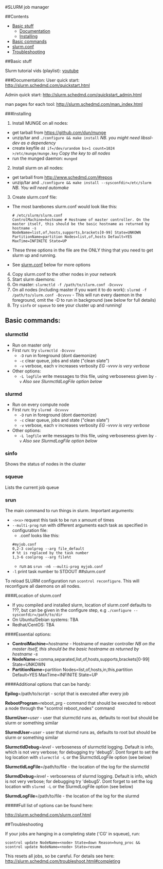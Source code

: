 #SLURM job manager

##Contents
- [Basic stuff](#basic-stuff)
  - [Documentation](#documentation)
  - [Installing](#installing)
- [Basic commands](#basic-commands)
- [slurm.conf](slurmconf)
- [Troubleshooting](troubleshooting)

##Basic stuff

Slurm tutorial vids (playlist): [youtube](https://www.youtube.com/watch?v=NH_Fb7X6Db0&list=PLZfwi0jHMBxB-Bd0u1lTT5r0C3RHUPLj-)

###Documentation:
User quick start: http://slurm.schedmd.com/quickstart.html

Admin quick start: http://slurm.schedmd.com/quickstart_admin.html

man pages for each tool: http://slurm.schedmd.com/man_index.html

###Installing

1. Install MUNGE on all nodes:
  - get tarball from https://github.com/dun/munge
  - unzip/tar and `./configure && make install` *NB. you might need libssl-dev as a dependency*
  - create keyfile `dd if=/dev/urandom bs=1 count=1024 >/etc/munge/munge.key` *Copy the key to all nodes*
  - run the munged daemon: `munged`
2. Install slurm on all nodes:
  - get tarball from http://www.schedmd.com/#repos
  - unzip/tar and `./configure && make install --sysconfdir=/etc/slurm` *NB. You will need automake*
3. Create slurm.conf file:
  - The most barebones slurm.conf would look like this:

    ```
    # /etc/slurm/slurm.conf
    ControlMachine=hostname # Hostname of master controller. On the master itself, this should be the basic hostname as returned by hostname -s
    NodeName=list,of,hosts,supports,brackets[0-99] State=UNKOWN
    PartitionName=partition Nodes=list,of,hosts Default=YES MaxTime=INFINITE State=UP
    ```
  - These three options in the file are the ONLY thing that you need to get slurm up and running.
  - See [slurm.conf](#slurmconf) below for more options
4. Copy slurm.conf to the other nodes in your network
5. Start slurm daemons:
  1. On master: `slurmctld -f /path/to/slurm.conf -Dcvvvv`
  2. On all nodes (including master if you want it to do work): `slurmd -f /path/to/slurm.conf -Dcvvvv`
    - This will run every daemon in the foreground, omit the -D to run in background (see below for full details)
6. Try `sinfo` or `squeue` to see your cluster up and running!

## Basic commands:
### slurmctld
- Run on master only
- First run: try `slurmctld -Dcvvvv`
  - `-D` run in foreground (dont daemonize)
  - `-c` clear queue, jobs and state ("clean slate")
  - `-v` verbose, each v increases verbosity *EG -vvvv is very verbose*
- Other options:
  - `-L logfile` write messages to this file, using verboseness given by `-v` *Also see SlurmctldLogFile option below*

### slurmd
- Run on every compute node
- First run: try `slurmd -Dcvvvv`
  - `-D` run in foreground (dont daemonize)
  - `-c` clear queue, jobs and state ("clean slate")
  - `-v` verbose, each v increases verbosity *EG -vvvv is very verbose*
- Other options:
  - `-L logfile` write messages to this file, using verboseness given by `-v` *Also see SlurmdLogFile option below*

### sinfo

Shows the status of nodes in the cluster

### squeue

Lists the current job queue

### srun

The main command to run things in slurm. Important arguments:
- `-n<x>` request this task to be run x amount of times
- `--multi-prog` run with different arguments each task as specified in configuration file:
  - .conf looks like this:
  ```
  #myjob.conf
  0,2-3 coolprog --arg file_default
  # %t is replaced by the task number
  1,3-6 coolprog --arg file%t
  ```
  - run as `srun -n6 --multi-prog myjob.conf`
- `-l` print task number to STDOUT
##slurm.conf

To reload SLURM configuration run `scontrol reconfigure`. This will reconfigure all daemons on all nodes.

####Location of slurm.conf
- If you compiled and installed slurm, location of slurm.conf defaults to ???, but can be given in the configure step, e.g `./configure --sysconfdir=/path/to/dir`
- On Ubuntu/Debian systems: TBA
- Redhat/CentOS: TBA

####Essential options:

- **ControlMachine**=*hostname* - Hostname of master controller *NB on the master itself, this should be the basic hostname as returned by hostname -s*
- **NodeName**=comma,separated,list,of,hosts,supports,brackets[0-99] State=UNKOWN
- **PartitionName**=partition Nodes=list,of,hosts,in,this,partition Default=YES MaxTime=INFINITE State=UP


####Additional options that can be handy:

**Epilog**=/path/to/script - script that is executed after every job

**RebootProgram**=reboot_prg - command that should be executed to reboot a node through the "scontrol reboot_nodes" command

**SlurmUser**=*user* - user that slurmctld runs as, defaults to root but should be slurm or something similar

**SlurmdUser**=*user* - user that slurmd runs as, defaults to root but should be slurm or something similar

**SlurmctldDebug**=*level* - verboseness of slurmctld logging. Default is info, which is not very verbose; for debugging try 'debug5'. Dont forget to set the log location with `slurmctld -L` or the SlurmctldLogFile option (see below)

**SlurmctldLogFile**=/path/to/file - the location of the log for the slurmctld

**SlurmdDebug**=*level* - verboseness of slurmd logging. Default is info, which is not very verbose; for debugging try 'debug5'. Dont forget to set the log location with `slurmd -L` or the SlurmdLogFile option (see below)

**SlurmdLogFile**=/path/to/file - the location of the log for the slurmd


#####Full list of options can be found here:

http://slurm.schedmd.com/slurm.conf.html

##Troubleshooting

If your jobs are hanging in a completing state ('CG' in squeue), run:

`scontrol update NodeName=<node> State=down Reason=hung_proc && scontrol update NodeName=<node> State=resume`

This resets all jobs, so be careful. For details see here: http://slurm.schedmd.com/troubleshoot.html#completing
